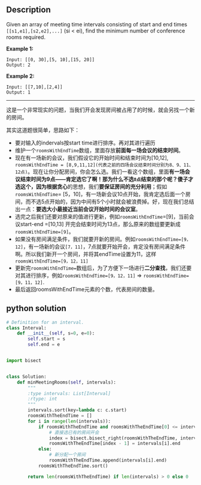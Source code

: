## Description
Given an array of meeting time intervals consisting of start and end times `[[s1,e1],[s2,e2],...]` (si < ei), find the minimum number of conference rooms required.

**Example 1:**

```
Input: [[0, 30],[5, 10],[15, 20]]
Output: 2
```

**Example 2:**

```
Input: [[7,10],[2,4]]
Output: 1
```

------

这是一个非常现实的问题，当我们开会发现房间被占用了的时候，就会另找一个新的房间。

其实这道题很简单，思路如下：

- 要对输入的indervals按start time进行排序。再对其进行遍历
- 维护一个`roomsWithEndTime`数组，里面存放**前面每一场会议的结束时间**。
- 现在有一场新的会议，我们假设它的开始时间和结束时间为[10,12],  `roomsWithEndTime = [8,9,11,12](代表之前的四场会议结束时间分别为8、9、11、12点)`。现在让你分配房间，你会怎么选。我们一看这个数组，里面**有一场会议结束时间为9点——肯定选它了啊！**那为什么不选`8点`结束的那个呢？傻子才选这个，因为根据**贪心**的思想，我们**要保证房间的充分利用**；假如`roomsWithEndTime`= [5，10]，有一场新会议10点开始，我肯定选后面一个房间，而不选5点开始的，因为中间有5个小时就会被浪费掉。好，现在我们总结出一点：**要选大小最接近当前会议开始时间的会议室**。
- 选完之后我们还要对原来的值进行更新，例如`roomsWithEndTime`=[9]，当前会议start-end =[10,13] 开完会结束时间为13点，那么原来的数组要更新成`roomsWithEndTime=[9]`。
- 如果没有房间满足条件，我们就要开新的房间。例如`roomsWithEndTime=[9，12]`，有一场新的会议`[7，11]`，7点就要开始开会，肯定没有房间满足条件啊。所以我们新开一个房间，并将其endTime设置为11，这样`roomsWithEndTime=[9，12，11]`
- 更新完`roomsWithEndTime=`数组后，为了方便下一场进行**二分查找**，我们还要对其进行排序，例如`roomsWithEndTime=[9，12，11]` => `roomsWithEndTime=[9，11，12]`.
- 最后返回roomsWithEndTime元素的个数，代表房间的数量。



## python solution

```python 
# Definition for an interval.
class Interval:
    def __init__(self, s=0, e=0):
        self.start = s
        self.end = e


import bisect


class Solution:
    def minMeetingRooms(self, intervals):
        """
        :type intervals: List[Interval]
        :rtype: int
        """
        intervals.sort(key=lambda c: c.start)
        roomsWithTheEndTime = []
        for i in range(len(intervals)):
            if roomsWithTheEndTime and roomsWithTheEndTime[0] <= intervals[i].start:
                # 直接选已有的房间开会
                index = bisect.bisect_right(roomsWithTheEndTime, intervals[i].start)
                roomsWithTheEndTime[index - 1] = intervals[i].end
            else:
                # 新分配一个房间
                roomsWithTheEndTime.append(intervals[i].end)
            roomsWithTheEndTime.sort()

        return len(roomsWithTheEndTime) if len(intervals) > 0 else 0
```

